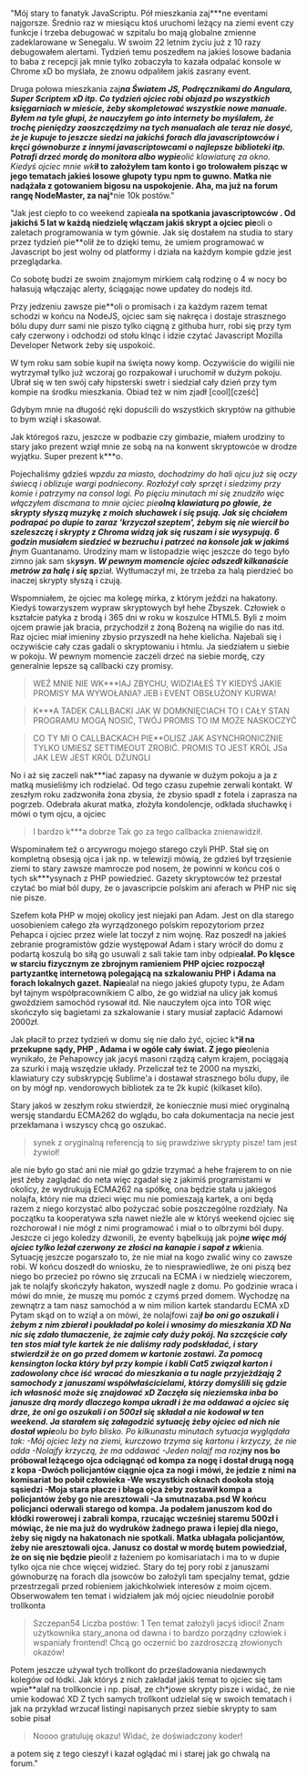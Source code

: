 "Mój stary to fanatyk JavaScriptu. Pół mieszkania zaj***ne eventami najgorsze. Średnio raz w miesiącu ktoś uruchomi leżący na ziemi event czy funkcje i trzeba debugować w szpitalu bo mają globalne zmienne zadeklarowane w Senegalu. W swoim 22 letnim życiu już z 10 razy debugowałem alertami. Tydzień temu poszedłem na jakieś losowe badania to baba z recepcji jak mnie tylko zobaczyła to kazała odpalać konsole w Chrome xD bo myślała, że znowu odpaliłem jakiś zasrany event.

Druga połowa mieszkania zaj***na Światem JS, Podręcznikami do Angulara, Super Scriptem xD itp. Co tydzień ojciec robi objazd po wszystkich księgarniach w mieście, żeby skompletować wszystkie nowe manuale. Byłem na tyle głupi, że nauczyłem go into internety bo myślałem, że trochę pieniędzy zaoszczędzimy na tych manualach ale teraz nie dosyć, że je kupuje to jeszcze siedzi na jakichś forach dla javascriptowców i kręci gównoburze z innymi javascriptowcami o najlepsze biblioteki itp. Potrafi drzeć mordę do monitora albo wypie**olić klawiaturę za okno. Kiedyś ojciec mnie wk***ił to założyłem tam konto i go trolowałem pisząc w jego tematach jakieś losowe głupoty typu npm to guwno. Matka nie nadążała z gotowaniem bigosu na uspokojenie. Aha, ma już na forum rangę NodeMaster, za naj***nie 10k postów."

"Jak jest ciepło to co weekend zapie**ala na spotkania javascriptowców . Od jakichś 5 lat w każdą niedzielę włączam jakiś skrypt a ojciec pie**oli o zaletach programowania w tym gównie. Jak się dostałem na studia to stary przez tydzień pie**olił że to dzięki temu, że umiem programować w Javascript bo jest wolny od platformy i działa na każdym kompie gdzie jest przeglądarka.

Co sobotę budzi ze swoim znajomym mirkiem całą rodzinę o 4 w nocy bo hałasują włączając alerty, ściągając nowe updatey do nodejs itd.

Przy jedzeniu zawsze pie**oli o promisach i za każdym razem temat schodzi w końcu na NodeJS, ojciec sam się nakręca i dostaje strasznego bólu dupy durr sami nie piszo tylko ciągną z githuba hurr, robi się przy tym cały czerwony i odchodzi od stołu klnąc i idzie czytać Javascript Mozilla Developer Network żeby się uspokoić.

W tym roku sam sobie kupił na święta nowy komp. Oczywiście do wigilii nie wytrzymał tylko już wczoraj go rozpakował i uruchomił w dużym pokoju. Ubrał się w ten swój cały hipsterski swetr i siedział cały dzień przy tym kompie na środku mieszkania. Obiad też w nim zjadł [cool][cześć]

Gdybym mnie na długość ręki dopuścili do wszystkich skryptów na githubie to bym wziął i skasował.

Jak któregoś razu, jeszcze w podbazie czy gimbazie, miałem urodziny to stary jako prezent wziął mnie ze sobą na na konwent skryptowcóe w drodze wyjątku. Super prezent k***o.

Pojechaliśmy gdzieś wp*zdu za miasto, dochodzimy do hali ojcu już się oczy świecą i oblizuje wargi podniecony. Rozłożył cały sprzęt i siedzimy przy komie i patrzymy na consol logi. Po pięciu minutach mi się znudziło więc włączyłem discmana to mnie ojciec pie**olną klawiaturą po głowie, że skrypty słyszą muzykę z moich słuchawek i się psują. Jak się chciałem podrapać po dupie to zaraz 'krzyczał szeptem', żebym się nie wiercił bo szeleszczę i skrypty z Chroma widzą jak się ruszam i sie wysypują. 6 godzin musiałem siedzieć w bezruchu i patrzeć na konsole jak w jakimś j***nym Guantanamo. Urodziny mam w listopadzie więc jeszcze do tego było zimno jak sam sk***ysyn. W pewnym momencie ojciec odszedł kilkanaście metrów za halę i się sp***ział. Wytłumaczył mi, że trzeba za halą pierdzieć bo inaczej skrypty słyszą i czują.

Wspomniałem, że ojciec ma kolegę mirka, z którym jeździ na hakatony. Kiedyś towarzyszem wypraw skryptowych był hehe Zbyszek. Człowiek o kształcie patyka z brodą i 365 dni w roku w koszulce HTML5. Byli z moim ojcem prawie jak bracia, przychodził z żoną Bożeną na wigilie do nas itd. Raz ojciec miał imieniny zbysio przyszedł na hehe kielicha. Najebali się i oczywiście cały czas gadali o skryptowaniu i htmlu. Ja siedziałem u siebie w pokoju. W pewnym momencie zaczeli drzeć na siebie mordę, czy generalnie lepsze są callbacki czy promisy.

>WEŹ MNIE NIE WK***IAJ ZBYCHU, WIDZIAŁEŚ TY KIEDYŚ JAKIE PROMISY MA WYWOŁANIA? JEB i EVENT OBSŁUŻONY KURWA!

>K***A TADEK CALLBACKI JAK W DOMKNIĘCIACH TO I CAŁY STAN PROGRAMU MOGĄ NOSIĆ, TWÓJ PROMIS TO IM MOŻE NASKOCZYĆ

>CO TY MI O CALLBACKACH PIE**OLISZ JAK ASYNCHRONICZNIE TYLKO UMIESZ SETTIMEOUT ZROBIĆ. PROMIS TO JEST KRÓL JSa JAK LEW JEST KRÓL DŻUNGLI

No i aż się zaczeli nak***iać zapasy na dywanie w dużym pokoju a ja z matką musieliśmy ich rodzielać. Od tego czasu zupełnie zerwali kontakt. W zeszłym roku zadzwoniła żona zbysia, że zbysio spadł z fotela i zaprasza na pogrzeb. Odebrała akurat matka, złożyła kondolencje, odkłada słuchawkę i mówi o tym ojcu, a ojciec

>I bardzo k***a dobrze
Tak go za tego callbacka znienawidził.

Wspominałem też o arcywrogu mojego starego czyli PHP. Stał się on kompletną obsesją ojca i jak np. w telewizji mówią, że gdzieś był trzęsienie ziemi to stary zawsze mamrocze pod nosem, że powinni w końcu coś o tych sk***ysynach z PHP powiedzieć. Gazety skryptowców też przestał czytać bo miał ból dupy, że o javascripcie polskim ani aferach w PHP nic się nie pisze.

Szefem koła PHP w mojej okolicy jest niejaki pan Adam. Jest on dla starego uosobieniem całego zła wyrządzonego polskim repozytoriom przez Pehapca i ojciec przez wiele lat toczył z nim wojnę. Raz poszedł na jakieś zebranie programistów gdzie występował Adam i stary wrócił do domu z podartą koszulą bo siłą go usuwali z sali takie tam inby odpie**alał.
Po klęsce w starciu fizycznym ze zbrojnym ramieniem PHP ojciec rozpoczął partyzantkę internetową polegającą na szkalowaniu PHP i Adama na forach lokalnych gazet. Napie**alał na niego jakieś głupoty typu, że Adam był tajnym współpracownikiem C albo, że go widział na ulicy jak komuś gwoździem samochód rysował itd. Nie nauczyłem ojca into TOR więc skończyło się bagietami za szkalowanie i stary musiał zapłacić Adamowi 2000zł.

Jak płacił to przez tydzień w domu się nie dało żyć, ojciec k***ił na przekupne sądy, PHP , Adama i w ogóle cały świat. Z jego pie**olenia wynikało, że Pehapowcy jak jacyś masoni rządzą całym krajem, pociągają za szurki i mają wszędzie układy. Przeliczał też te 2000 na myszki, klawiatury czy subskrypcję Sublime'a i dostawał strasznego bólu dupy, ile on by mógł np. vendorowych bibliotek za te 2k kupić (kilkaset kilo).

Stary jakoś w zeszłym roku stwierdził, że koniecznie musi mieć oryginalną wersję standardu ECMA262 do wglądu, bo cała dokumentacja na necie jest przekłamana i wszyscy chcą go oszukać.
>synek z oryginalną referencją to się prawdziwe skrypty pisze! tam jest żywioł!

ale nie było go stać ani nie miał go gdzie trzymać a hehe frajerem to on nie jest żeby zaglądać do neta więc zgadał się z jakimiś programistami w okolicy, że wydrukują ECMA262 na spółkę, ona będzie stała u jakiegoś nolajfa, który nie ma dzieci więc mu nie pomieszają kartek, a oni będą razem z niego korzystać albo pożyczać sobie poszczególne rozdziały.
Na początku ta kooperatywa szła nawet nieźle ale w któryś weekend ojciec się rozchorował i nie mógł z nimi programować i miał o to olbrzymi ból dupy. Jeszcze ci jego koledzy dzwonili, że eventy bąbelkują jak poj***ne więc mój ojciec tylko leżał czerwony ze złości na kanapie i sapał z wk***ienia. Sytuację jeszcze pogarszało to, że nie miał na kogo zwalić winy co zawsze robi. W końcu doszedł do wniosku, że to niesprawiedliwe, że oni piszą bez niego bo przecież po równo się zrzucali na ECMA i w niedzielę wieczorem, jak te nolajfy skończyły hakaton, wyszedł nagle z domu.
Po godzinie wraca i mówi do mnie, że muszę mu pomóc z czymś przed domem. Wychodzę na zewnątrz a tam nasz samochód a w nim milion kartek standardu ECMA xD Pytam skąd on to wziął a on mówi, że nolajfowi zaj***ł bo oni go oszukali i żebym z nim zbierał i poukładał po kolei i wnosimy do mieszkania XD Na nic się zdało tłumaczenie, że zajmie cały duży pokój. Na szczęście cały ten stos miał tyle kartek że nie daliśmy rady podskładać, i stary stwierdził  że on go przed domem w kartonie zostawi.
Za pomocą kensington locka który był przy kompie i kabli Cat5 związał karton i zadowolony chce iść wracać do mieszkania a tu nagle przyjeżdżają 2 samochody z januszami współwłaścicielami, którzy domyślili się gdzie ich własność może się znajdować xD Zaczęła się nieziemska inba bo janusze drą mordy dlaczego kompa ukradł i że ma oddawać a ojciec się drze, że oni go oszukali i on 500zł się składał a nie kodował w ten weekend. Ja starałem się załagodzić sytuację żeby ojciec od nich nie dostał wpie**olu bo było blisko.
Po kilkunastu minutach sytuacja wyglądała tak:
-Mój ojciec leży na ziemi, kurczowo trzyma się kartonu i krzyczy, że nie odda
-Nolajfy krzyczą, że ma oddawać
-Jeden nolajf ma rozj***ny nos bo próbował leżącego ojca odciągnąć od kompa za nogę i dostał drugą nogą z kopa
-Dwóch policjantów ciągnie ojca za nogi i mówi, że jedzie z nimi na komisariat bo pobił człowieka
-We wszystkich oknach dookoła stoją sąsiedzi
-Moja stara płacze i błaga ojca żeby zostawił kompa a policjantów żeby go nie aresztowali
-Ja smutnazaba.psd
W końcu policjanci oderwali starego od kompa. Ja podałem januszom kod do kłódki rowerowej i zabrali kompa, rzucając wcześniej staremu 500zł i mówiąc, że nie ma już do wydruków żadnego prawa i lepiej dla niego, żeby się nigdy na hakatonach nie spotkali. Matka ubłagała policjantów, żeby nie aresztowali ojca. Janusz co dostał w mordę butem powiedział, że on się nie będzie pie**olił z łażeniem po komisariatach i ma to w dupie tylko ojca nie chce więcej widzieć.
Stary do tej pory robi z januszami gównoburzę na forach dla jsowców bo założyli tam specjalny temat, gdzie przestrzegali przed robieniem jakichkolwiek interesów z moim ojcem. Obserwowałem ten temat i widziałem jak mój ojciec nieudolnie porobił trollkonta

>Szczepan54
>Liczba postów: 1
>Ten temat założyli jacyś idioci! Znam użytkownika stary_anona od dawna i to bardzo porządny człowiek i wspaniały frontend! Chcą go oczernić bo zazdroszczą złowionych okazów!

Potem jeszcze używał tych trollkont do prześladowania niedawnych kolegów od łódki. Jak któryś z nich zakładał jakiś temat to ojciec się tam wpie**alał na trollkoncie i np. pisał, ze ch*jowe skrypty pisze i widać, że nie umie kodować XD
Z tych samych trollkont udzielał się w swoich tematach i jak na przykład wrzucał listingi napisanych przez siebie skrypty to sam sobie pisał

>Noooo gratuluję okazu! Widać, że doświadczony koder!

a potem się z tego cieszył i kazał oglądać mi i starej jak go chwalą na forum."

